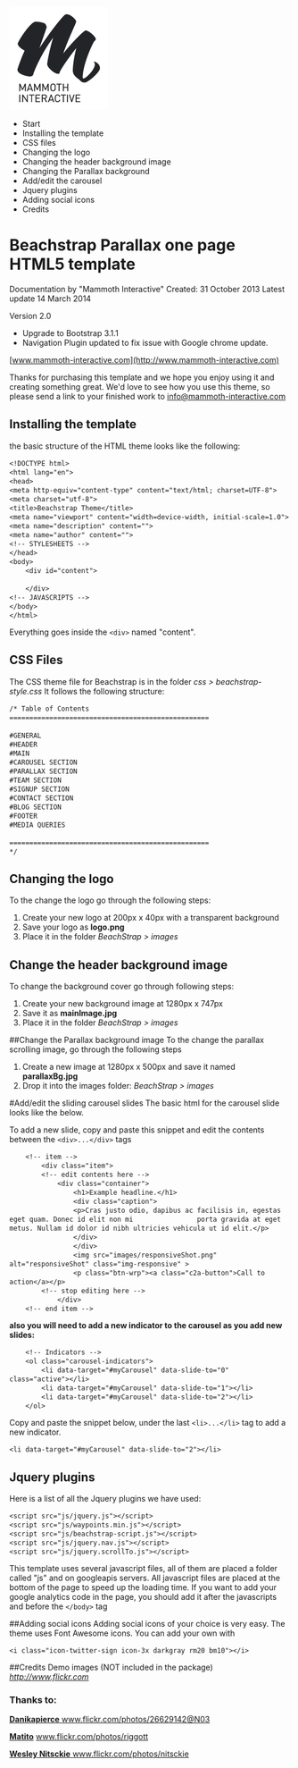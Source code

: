![Mammoth-interactive](images/mammoth.jpg)

* Start
* Installing the template
* CSS files
* Changing the logo
* Changing the header background image
* Changing the Parallax background
* Add/edit the carousel
* Jquery plugins
* Adding social icons
* Credits



# Beachstrap Parallax one page HTML5 template

Documentation by "Mammoth Interactive"
Created: 31 October 2013
Latest update 14 March 2014

Version 2.0
* Upgrade to Bootstrap 3.1.1
* Navigation Plugin updated to fix issue with Google chrome update.

[www.mammoth-interactive.com](http://www.mammoth-interactive.com)

Thanks for purchasing this template and we hope you enjoy using it and creating something great. We'd love to see how you use this theme, so please send a link to your finished work to <info@mammoth-interactive.com>

## Installing the template
the basic structure of the HTML theme looks like the following:

	<!DOCTYPE html>
	<html lang="en">
	<head>
	<meta http-equiv="content-type" content="text/html; charset=UTF-8">
	<meta charset="utf-8">
	<title>Beachstrap Theme</title>
	<meta name="viewport" content="width=device-width, initial-scale=1.0">
	<meta name="description" content="">
	<meta name="author" content="">
	<!-- STYLESHEETS -->
 	</head>
	<body>
 		<div id="content">

		</div>
	<!-- JAVASCRIPTS -->
	</body>
	</html>


Everything goes inside the `<div>` named "content".

## CSS Files
The CSS theme file for Beachstrap is in the folder *css > beachstrap-style.css*
It follows the following structure:

	/* Table of Contents
	==================================================

	#GENERAL
	#HEADER
	#MAIN
	#CAROUSEL SECTION
	#PARALLAX SECTION
	#TEAM SECTION
	#SIGNUP SECTION
	#CONTACT SECTION
	#BLOG SECTION
	#FOOTER
	#MEDIA QUERIES

	==================================================
	*/


## Changing the logo
To the change the logo go through the following steps:

1. Create your new logo at 200px x 40px with a transparent background
2. Save your logo as **logo.png**
3. Place it in the folder *BeachStrap > images*

## Change the header background image
To change the background cover go through following steps:

1. Create your new background image at 1280px x 747px
2. Save it as **mainImage.jpg**
3. Place it in the folder *BeachStrap > images*

##Change the Parallax background image
To the change the parallax scrolling image, go through the following steps

1. Create a new image at 1280px x 500px and save it named **parallaxBg.jpg**
2. Drop it into the images folder: *BeachStrap > images*

#Add/edit the sliding carousel slides
The basic html for the carousel slide looks like the below.

To add a new slide, copy and paste this snippet and edit the contents between the `<div>...</div>` tags

```
	<!-- item -->
		<div class="item">
		<!-- edit contents here -->
			<div class="container">
				<h1>Example headline.</h1>
				<div class="caption">
				<p>Cras justo odio, dapibus ac facilisis in, egestas eget quam. Donec id elit non mi 				porta gravida at eget metus. Nullam id dolor id nibh ultricies vehicula ut id elit.</p>
				</div>
				</div>
				<img src="images/responsiveShot.png" alt="responsiveShot" class="img-responsive" >
				<p class="btn-wrp"><a class="c2a-button">Call to action</a></p>
		<!-- stop editing here -->
			</div>
	<!-- end item -->

```

**also you will need to add a new indicator to the carousel as you add new slides:**

```
	<!-- Indicators -->
	<ol class="carousel-indicators">
		<li data-target="#myCarousel" data-slide-to="0" class="active"></li>
		<li data-target="#myCarousel" data-slide-to="1"></li>
		<li data-target="#myCarousel" data-slide-to="2"></li>
	</ol>
```

Copy and paste the snippet below, under the last `<li>...</li>` tag to add a new indicator.

```
<li data-target="#myCarousel" data-slide-to="2"></li>

```

## Jquery plugins
Here is a list of all the Jquery plugins we have used:

    <script src="js/jquery.js"></script>
	<script src="js/waypoints.min.js"></script>
	<script src="js/beachstrap-script.js"></script>
	<script src="js/jquery.nav.js"></script>
	<script src="js/jquery.scrollTo.js"></script>

This template uses several javascript files, all of them are placed a folder called "js" and on googleapis servers. All javascript files are placed at the bottom of the page to speed up the loading time. If you want to add your google analytics code in the page, you should add it after the javascripts and before the `</body>` tag

##Adding social icons
Adding social icons of your choice is very easy. The theme uses Font Awesome icons. You can add your own with

```
<i class="icon-twitter-sign icon-3x darkgray rm20 bm10"></i>

```
##Credits
Demo images (NOT included in the package)
_http://www.flickr.com_

### Thanks to:

[**Danikapierce** ](http://www.flickr.com/photos/26629142@N03)
www.flickr.com/photos/26629142@N03

[**Matito**](http://www.flickr.com/photos/riggott/)
www.flickr.com/photos/riggott

[**Wesley Nitsckie** ](http://www.flickr.com/photos/nitsckie/)
www.flickr.com/photos/nitsckie




